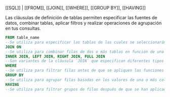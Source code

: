 [[SQL]] | [[FROM]], [[JOIN]], [[WHERE]], [[GROUP BY]], [[HAVING]] 

Las cláusulas de definición de tablas permiten especificar las fuentes de datos, combinar tablas, aplicar filtros y realizar operaciones de agrupación en tus consultas.

```sql
FROM table_name 
--Se utiliza para especificar las tablas de las cuales se seleccionarán los datos. 
JOIN ON 
--Se utiliza para combinar filas de dos o más tablas en función de una condición de unión. 
INNER JOIN, LEFT JOIN, RIGHT JOIN, FULL JOIN 
--Son variantes de la cláusula `JOIN` que especifican diferentes tipos de combinaciones de tablas.
WHERE
--Se utiliza para filtrar filas antes de que se apliquen las funciones de agregación o se seleccionen las columnas.
GROUP BY
--Se utiliza para agrupar filas basadas en los valores de una o más columnas.
HAVING
--Se utiliza para filtrar grupos de filas después de que se han aplicado las funciones de agregación y la cláusula `GROUP BY`.
```